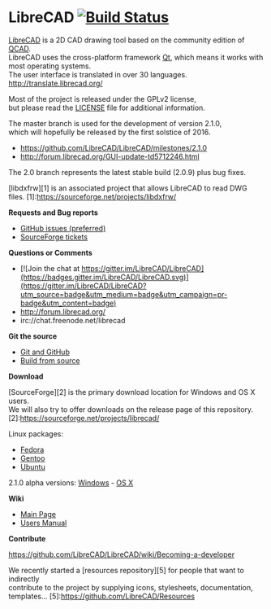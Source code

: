 # LibreCAD [![Build Status](https://travis-ci.org/LibreCAD/LibreCAD.svg?branch=master)](https://travis-ci.org/LibreCAD/LibreCAD) 

[LibreCAD](http://www.librecad.org) is a 2D CAD drawing tool
based on the community edition of [QCAD](http://www.qcad.org).  
LibreCAD uses the cross-platform framework [Qt](http://www.qt.io/download-open-source/),
which means it works with most operating systems.  
The user interface is translated in over 30 languages.  http://translate.librecad.org/

Most of the project is released under the GPLv2 license,  
but please read the [LICENSE](LICENSE) file for additional information.

The master branch is used for the development of version 2.1.0,  
which will hopefully be released by the first solstice of 2016.  
- https://github.com/LibreCAD/LibreCAD/milestones/2.1.0
- http://forum.librecad.org/GUI-update-td5712246.html

The 2.0 branch represents the latest stable build (2.0.9) plus bug fixes.

[libdxfrw][1] is an associated project that allows LibreCAD to read DWG files.
[1]:https://sourceforge.net/projects/libdxfrw/

**Requests and Bug reports**

- [GitHub issues (preferred)](https://github.com/LibreCAD/LibreCAD/issues)
- [SourceForge tickets](https://sourceforge.net/p/librecad/_list/tickets?source=navbar)

**Questions or Comments**

- [![Join the chat at https://gitter.im/LibreCAD/LibreCAD](https://badges.gitter.im/LibreCAD/LibreCAD.svg)](https://gitter.im/LibreCAD/LibreCAD?utm_source=badge&utm_medium=badge&utm_campaign=pr-badge&utm_content=badge)
- http://forum.librecad.org/
- irc://chat.freenode.net/librecad

**Git the source**

- [Git and GitHub](https://github.com/LibreCAD/LibreCAD/wiki/Git-and-GitHub)
- [Build from source](https://github.com/LibreCAD/LibreCAD/wiki/Build-from-source)

**Download**

[SourceForge][2] is the primary download location for Windows and OS X users.  
We will also try to offer downloads on the release page of this repository.  
[2]:https://sourceforge.net/projects/librecad/

Linux packages:

- [Fedora](https://apps.fedoraproject.org/packages/librecad/builds/)
- [Gentoo](https://packages.gentoo.org/packages/media-gfx/librecad)
- [Ubuntu](https://launchpad.net/~librecad-dev)

2.1.0 alpha versions: [Windows][3] - [OS X][4]

[3]:https://sourceforge.net/projects/librecad/files/Windows/NightlyBuilds/master
[4]:https://sourceforge.net/projects/librecad/files/OSX/2.1/2.1.0/alpha/

**Wiki**

- [Main Page](http://wiki.librecad.org/index.php/Main_Page)
- [Users Manual](http://wiki.librecad.org/index.php/LibreCAD_users_Manual)

**Contribute**

https://github.com/LibreCAD/LibreCAD/wiki/Becoming-a-developer

We recently started a [resources repository][5] for people that want to indirectly  
contribute to the project by supplying icons, stylesheets, documentation, templates...
[5]:https://github.com/LibreCAD/Resources
